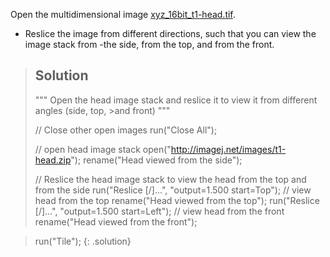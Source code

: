 Open the multidimensional image [xyz_16bit_t1-head.tif](https://github.com/NEUBIAS/training-resources/raw/master/image_data/xyz_16bit_t1-head.tif).
- Reslice the image from different directions, such that you can view the image stack from -the side, from the top, and from the front.


> ## Solution
> """ Open the head image stack and reslice it to view it from different angles (side, top, >and front) """
>
> // Close other open images
> run("Close All");
>
> // open head image stack
> open("http://imagej.net/images/t1-head.zip");
> rename("Head viewed from the side");
>
> // Reslice the head image stack to view the head from the top and from the side
> run("Reslice [/]...", "output=1.500 start=Top"); // view head from the top
> rename("Head viewed from the top");
> run("Reslice [/]...", "output=1.500 start=Left"); // view head from the front
> rename("Head viewed from the front");

> run("Tile");
{: .solution}
